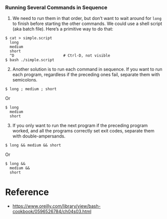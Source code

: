 ### Running Several Commands in Sequence

1. We need to run them in that order, but don’t want to wait around for `long` to finish before starting the other commands. We could use a shell script (aka batch file). Here’s a primitive way to do that:

```
$ cat > simple.script
  long
  medium
  short
  ^D                      # Ctrl-D, not visible
$ bash ./simple.script
```

2. Another solution is to run each command in sequence. If you want to run each program, regardless if the preceding ones fail, separate them with semicolons.
```
$ long ; medium ; short
```
Or
```
$ long
  medium
  short
```

3. If you only want to run the next program if the preceding program worked, and all the programs correctly set exit codes, separate them with double-ampersands.
```
$ long && medium && short
```
Or
```
$ long && 
  medium && 
  short
```



# Reference
- https://www.oreilly.com/library/view/bash-cookbook/0596526784/ch04s03.html
